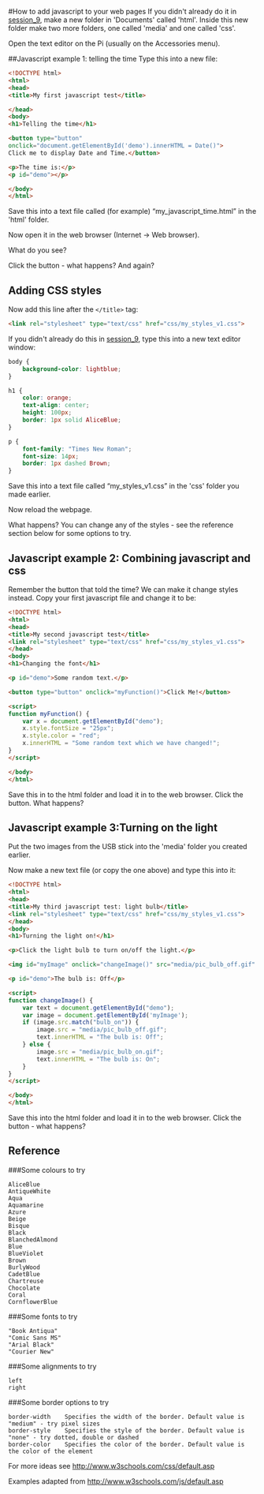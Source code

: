 #How to add javascript to your web pages
If you didn't already do it in [session_9](../2016_04_18_session_9/), make a new folder in 'Documents' called 'html'. Inside this new folder make two more folders, one called 'media' and one called 'css'.

Open the text editor on the Pi (usually on the Accessories menu).

##Javascript example 1: telling the time
Type this into a new file:

```html
<!DOCTYPE html>
<html>
<head>
<title>My first javascript test</title>

</head>
<body>
<h1>Telling the time</h1>

<button type="button"
onclick="document.getElementById('demo').innerHTML = Date()">
Click me to display Date and Time.</button>

<p>The time is:</p>
<p id="demo"></p>

</body>
</html> 
```
Save this into a text file called (for example) “my_javascript_time.html” in the 'html' folder.

Now open it in the web browser (Internet -> Web browser).

What do you see?

Click the button - what happens? And again?

## Adding CSS styles
Now add this line after the ```</title>``` tag:
```html
<link rel="stylesheet" type="text/css" href="css/my_styles_v1.css">
```
If you didn't already do this in [session_9](../2016_04_18_session_9/), type this into a new text editor window:

```css
body {
    background-color: lightblue;
}

h1 {
    color: orange;
    text-align: center;
    height: 100px;
    border: 1px solid AliceBlue;
}

p {
    font-family: "Times New Roman";
    font-size: 14px;
    border: 1px dashed Brown;
}
```
Save this into a text file called “my_styles_v1.css” in the 'css' folder you made earlier.

Now reload the webpage. 

What happens? You can change any of the styles - see the reference section below for some options to try.

## Javascript example 2: Combining javascript and css
Remember the button that told the time? We can make it change styles instead. Copy your first javascript file and change it to be:

```html
<!DOCTYPE html>
<html>
<head>
<title>My second javascript test</title>
<link rel="stylesheet" type="text/css" href="css/my_styles_v1.css">
</head>
<body>
<h1>Changing the font</h1>

<p id="demo">Some random text.</p>

<button type="button" onclick="myFunction()">Click Me!</button>

<script>
function myFunction() {
    var x = document.getElementById("demo");
    x.style.fontSize = "25px";           
    x.style.color = "red"; 
    x.innerHTML = "Some random text which we have changed!";
}
</script>

</body>
</html> 
```
Save this in to the html folder and load it in to the web browser.  Click the button. What happens?

## Javascript example 3:Turning on the light
Put the two images from the USB stick into the 'media' folder you created earlier.

Now make a new text file (or copy the one above) and type this into it:

```html
<!DOCTYPE html>
<html>
<head>
<title>My third javascript test: light bulb</title>
<link rel="stylesheet" type="text/css" href="css/my_styles_v1.css">
</head>
<body>
<h1>Turning the light on!</h1>

<p>Click the light bulb to turn on/off the light.</p>

<img id="myImage" onclick="changeImage()" src="media/pic_bulb_off.gif" width="100" height="180">

<p id="demo">The bulb is: Off</p>

<script>
function changeImage() {
    var text = document.getElementById("demo");
    var image = document.getElementById('myImage');
    if (image.src.match("bulb_on")) {
        image.src = "media/pic_bulb_off.gif";
        text.innerHTML = "The bulb is: Off";
    } else {
        image.src = "media/pic_bulb_on.gif";
        text.innerHTML = "The bulb is: On";
    }
}
</script>

</body>
</html>
```
Save this into the html folder and load it in to the web browser. Click the button - what happens?

## Reference

###Some colours to try
```
AliceBlue
AntiqueWhite
Aqua
Aquamarine
Azure
Beige
Bisque
Black
BlanchedAlmond
Blue
BlueViolet
Brown
BurlyWood
CadetBlue
Chartreuse
Chocolate
Coral
CornflowerBlue
```

###Some fonts to try
```
"Book Antiqua"
"Comic Sans MS"
"Arial Black"
"Courier New"
```

###Some alignments to try
```
left
right
```

###Some border options to try
```
border-width	Specifies the width of the border. Default value is "medium" - try pixel sizes
border-style	Specifies the style of the border. Default value is "none" - try dotted, double or dashed
border-color	Specifies the color of the border. Default value is the color of the element
```

For more ideas see http://www.w3schools.com/css/default.asp

Examples adapted from http://www.w3schools.com/js/default.asp

